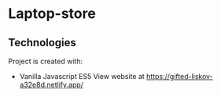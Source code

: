 # Laptop-store
	
## Technologies
Project is created with:

* Vanilla Javascript ES5
View website at https://gifted-liskov-a32e8d.netlify.app/
